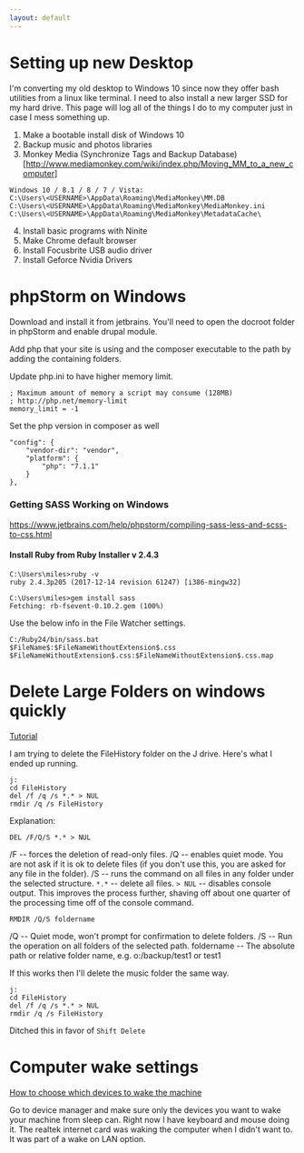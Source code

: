 ```yaml
---
layout: default
---
```


# Setting up new Desktop

I'm converting my old desktop to Windows 10 since now they offer bash utilities from a linux like terminal. I need to also install a new larger SSD for my hard drive. This page will log all of the things I do to my computer just in case I mess something up.

1. Make a bootable install disk of Windows 10
2. Backup music and photos libraries
3. Monkey Media (Synchronize Tags and Backup Database)[http://www.mediamonkey.com/wiki/index.php/Moving_MM_to_a_new_computer]
```
Windows 10 / 8.1 / 8 / 7 / Vista:
C:\Users\<USERNAME>\AppData\Roaming\MediaMonkey\MM.DB
C:\Users\<USERNAME>\AppData\Roaming\MediaMonkey\MediaMonkey.ini
C:\Users\<USERNAME>\AppData\Roaming\MediaMonkey\MetadataCache\
```
4. Install basic programs with Ninite
5. Make Chrome default browser
6. Install Focusbrite USB audio driver
7. Install Geforce Nvidia Drivers


# phpStorm on Windows

Download and install it from jetbrains. You'll need to open the docroot folder in phpStorm and enable drupal module.

Add php that your site is using and the composer executable to the path by adding the containing folders.

Update php.ini to have higher memory limit.

```
; Maximum amount of memory a script may consume (128MB)
; http://php.net/memory-limit
memory_limit = -1
```

Set the php version in composer as well
```
"config": {
    "vendor-dir": "vendor",
    "platform": {
        "php": "7.1.1"
    }
},
```


### Getting SASS Working on Windows

https://www.jetbrains.com/help/phpstorm/compiling-sass-less-and-scss-to-css.html

#### Install Ruby from Ruby Installer v 2.4.3

```
C:\Users\miles>ruby -v
ruby 2.4.3p205 (2017-12-14 revision 61247) [i386-mingw32]

C:\Users\miles>gem install sass
Fetching: rb-fsevent-0.10.2.gem (100%)
```

Use the below info in the File Watcher settings.

```
C:/Ruby24/bin/sass.bat
$FileName$:$FileNameWithoutExtension$.css
$FileNameWithoutExtension$.css:$FileNameWithoutExtension$.css.map
```

# Delete Large Folders on windows quickly

[Tutorial](https://www.ghacks.net/2017/07/18/how-to-delete-large-folders-in-windows-super-fast/)

I am trying to delete the FileHistory folder on the J drive. Here's what I ended up running.

```
j:
cd FileHistory
del /f /q /s *.* > NUL
rmdir /q /s FileHistory
```

Explanation:

`DEL /F/Q/S *.* > NUL`

/F -- forces the deletion of read-only files.
/Q -- enables quiet mode. You are not ask if it is ok to delete files (if you don't use this, you are asked for any file in the folder).
/S -- runs the command on all files in any folder under the selected structure.
`*.*` -- delete all files.
`> NUL` -- disables console output. This improves the process further, shaving off about one quarter of the processing time off of the console command.

`RMDIR /Q/S foldername`

/Q -- Quiet mode, won't prompt for confirmation to delete folders.
/S -- Run the operation on all folders of the selected path.
foldername -- The absolute path or relative folder name, e.g. o:/backup/test1 or test1

If this works then I'll delete the music folder the same way.

```
j:
cd FileHistory
del /f /q /s *.* > NUL
rmdir /q /s FileHistory
```

Ditched this in favor of `Shift Delete`

# Computer wake settings

[How to choose which devices to wake the machine](https://windowsreport.com/windows-8-windows-10-wakes-sleep-fix/)

Go to device manager and make sure only the devices you want to wake your machine from sleep can. Right now I have keyboard and mouse doing it. The realtek internet card was waking the computer when I didn't want to. It was part of a wake on LAN option.
